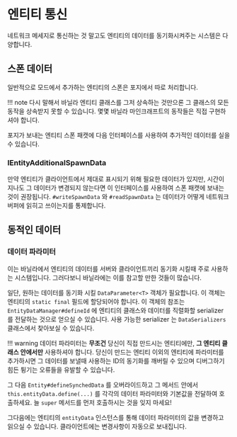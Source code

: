엔티티 통신
========

네트워크 메세지로 통신하는 것 말고도 엔티티의 데이터를 동기화시켜주는 시스템은 다양합니다.

스폰 데이터
----------

일반적으로 모드에서 추가하는 엔티티의 스폰은 포지에서 따로 처리합니다.

!!! note
    다시 말해서 바닐라 엔티티 클래스를 그저 상속하는 것만으론 그 클래스의 모든 동작을 상속받지 못할 수 있습니다. 몇몇 바닐라 마인크래프트의 동작들은 직접 구현하셔야 합니다.

포지가 보내는 엔티티 스폰 패캣에 다음 인터페이스를 사용하여 추가적인 데이터를 실을 수 있습니다.

### IEntityAdditionalSpawnData

만약 엔티티가 클라이언트에서 제대로 표시되기 위해 필요한 데이터가 있지만, 시간이 지나도 그 데이터가 변경되지 않는다면 이 인터페이스를 사용하여 스폰 패캣에 보내는 것이 권장됩니다. `#writeSpawnData` 와 `#readSpawnData` 는 데이터가 어떻게 네트워크 버퍼에 읽히고 쓰이는지를 통제합니다.

동적인 데이터
------------

### 데이터 파라미터

이는 바닐라에서 엔티티의 데이터를 서버와 클라이언트끼리 동기화 시킬때 주로 사용하는 시스템입니다. 그러다보니 바닐라에는 이를 참고할 만한 것들이 많습니다.

일단, 원하는 데이터를 동기화 시킬 `DataParameter<T>` 객체가 필요합니다. 이 객체는 엔티티의 `static final` 필드에 할당되어야 합니다. 이 객체의 참조는 `EntityDataManager#defineId` 에 엔티티의 클래스와 데이터를 직렬화할 serializer 를 전달하는 것으로 얻으실 수 있습니다. 사용 가능한 serializer 는 `DataSerializers` 클래스에서 찾아보실 수 있습니다.

!!! warning
    데이터 파라미터는 __무조건__ 당신이 직접 만드시는 엔티티에만, __그 엔티티 클래스 안에서만__ 사용하셔야 합니다.
    당신이 만드는 엔티티 이외의 엔티티에 파라미터를 추가하시면 그 데이터를 보낼때 사용하는 ID의 동기화를 깨버릴 수 있으며 디버그하기 힘든 튕기는 오류들을 유발할 수 있습니다.

그 다음 `Entity#defineSynchedData` 를 오버라이드하고 그 메서드 안에서 `this.entityData.define(...)` 를 각각의 데이터 파라미터와 기본값을 전달하여 호출하세요. 늘 `super` 메서드를 먼저 호출하시는 것을 잊지 마세요!

그다음에는 엔티티의 `entityData` 인스턴스를 통해 데이터 파라미터의 값을 변경하고 읽으실 수 있습니다. 클라이언트에는 변경사항이 자동으로 보내집니다.
